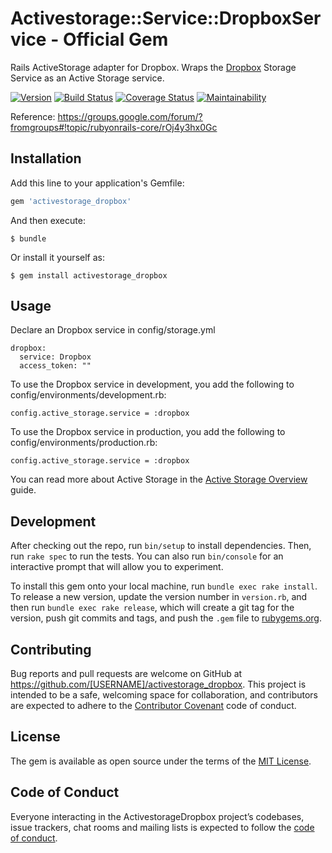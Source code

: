 # Activestorage::Service::DropboxService - Official Gem

Rails ActiveStorage adapter for Dropbox. Wraps the [Dropbox](https://www.dropbox.com/) Storage Service as an Active Storage service. 

[![Version](https://img.shields.io/gem/v/activestorage_dropbox.svg?style=flat-square)](https://rubygems.org/gems/activestorage_dropbox)
[![Build Status](https://travis-ci.org/ashishprajapati/activestorage_dropbox.svg?branch=master)](https://travis-ci.org/ashishprajapati/activestorage_dropbox)
[![Coverage Status](https://coveralls.io/repos/github/ashishprajapati/activestorage_dropbox/badge.svg?branch=master)](https://coveralls.io/github/ashishprajapati/activestorage_dropbox?branch=master)
[![Maintainability](https://api.codeclimate.com/v1/badges/629942b6297330c3f52f/maintainability)](https://codeclimate.com/github/ashishprajapati/activestorage_dropbox/maintainability)

Reference: https://groups.google.com/forum/?fromgroups#!topic/rubyonrails-core/rOj4y3hx0Gc

## Installation

Add this line to your application's Gemfile:

```ruby
gem 'activestorage_dropbox'
```

And then execute:

    $ bundle

Or install it yourself as:

    $ gem install activestorage_dropbox

## Usage
Declare an Dropbox service in config/storage.yml

```
dropbox:
  service: Dropbox
  access_token: ""
```

To use the Dropbox service in development, you add the following to config/environments/development.rb:

```
config.active_storage.service = :dropbox
```

To use the Dropbox service in production, you add the following to config/environments/production.rb:

```
config.active_storage.service = :dropbox
```

You can read more about Active Storage in the [Active Storage Overview](https://edgeguides.rubyonrails.org/active_storage_overview.html) guide.

## Development

After checking out the repo, run `bin/setup` to install dependencies. Then, run `rake spec` to run the tests. You can also run `bin/console` for an interactive prompt that will allow you to experiment.

To install this gem onto your local machine, run `bundle exec rake install`. To release a new version, update the version number in `version.rb`, and then run `bundle exec rake release`, which will create a git tag for the version, push git commits and tags, and push the `.gem` file to [rubygems.org](https://rubygems.org).

## Contributing

Bug reports and pull requests are welcome on GitHub at https://github.com/[USERNAME]/activestorage_dropbox. This project is intended to be a safe, welcoming space for collaboration, and contributors are expected to adhere to the [Contributor Covenant](http://contributor-covenant.org) code of conduct.

## License

The gem is available as open source under the terms of the [MIT License](https://opensource.org/licenses/MIT).

## Code of Conduct

Everyone interacting in the ActivestorageDropbox project’s codebases, issue trackers, chat rooms and mailing lists is expected to follow the [code of conduct](https://github.com/[USERNAME]/activestorage_dropbox/blob/master/CODE_OF_CONDUCT.md).

